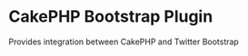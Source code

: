 CakePHP Bootstrap Plugin
========================

Provides integration between CakePHP and Twitter Bootstrap